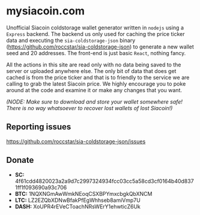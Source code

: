 # mysiacoin.com

Unofficial Siacoin coldstorage wallet generator written in `nodejs` using a `Express` backend. The backend us only used for caching the price ticker data and executing the `sia-coldstorage-json` binary (https://github.com/roccstar/sia-coldstorage-json) to generate a new wallet seed and 20 addresses. The front-end is just basic `React`, nothing fancy.

All the actions in this site are read only with no data being saved to the server or uploaded anywhere else. The only bit of data that does get cached is from the price ticker and that is to friendly to the service we are calling to grab the latest Siacoin price. We highly encourage you to poke around at the code and examine it or make any changes that you want.

_(NODE: Make sure to download and store your wallet somewhere safe! There is no way whatsoever to recover lost wallets of lost Siacoin!)_

## Reporting issues

https://github.com/roccstar/sia-coldstorage-json/issues

## Donate

- **SC:** 4f61cdd4820023a2a9d7c2997324934fcc03cc5a58cd3cf0164b40d8371ff1f093690a93c706
- **BTC:** 1NQXNGmAwWmkNEoqCSXBPYmxcbgkQbXNCM
- **LTC:** LZ2EZQbXDNwBfakPfEgWhhseb8amiVmp7U
- **DASH:** XoUPR4rEVeCToachNRsWErY1ehwticZ6Uk
